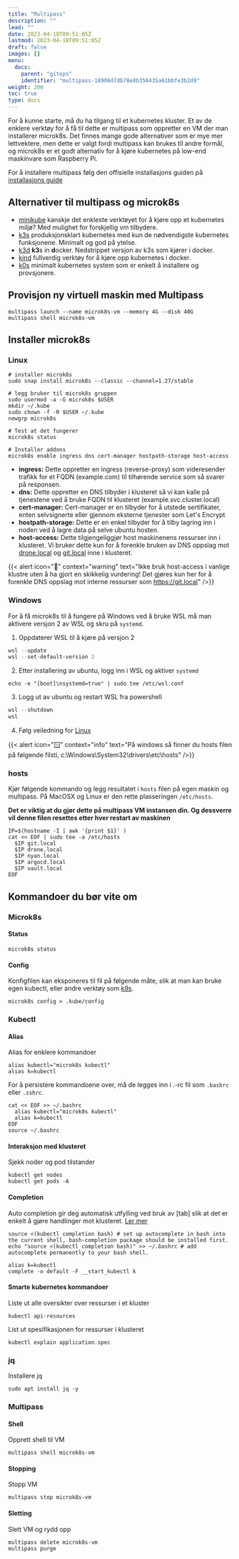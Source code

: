 ```yaml
---
title: "Multipass"
description: ""
lead: ""
date: 2023-04-18T09:51:05Z
lastmod: 2023-04-18T09:51:05Z
draft: false
images: []
menu:
  docs:
    parent: "gitops"
    identifier: "multipass-18906d7db78e8b356435a61bbfe3b2d9"
weight: 200
toc: true
type: docs
---
```


For å kunne starte, må du ha tilgang til et kubernetes kluster. Et av de enklere verktøy for å få til dette er multipass som oppretter en VM der man installerer microk8s. Det finnes mange gode alternativer som er mye mer lettvektere, men dette er valgt fordi multipass kan brukes til andre formål, og microk8s er et godt alternativ for å kjøre kubernetes på low-end maskinvare som Raspberry Pi.

For å installere multipass følg den offisielle installasjons guiden på [installasjons guide](https://multipass.run/install)

## Alternativer til multipass og microk8s

- [minikube](https://minikube.sigs.k8s.io/docs/) kanskje det enkleste verktøyet for å kjøre opp et kubernetes miljø? Med mulighet for forskjellig vm tilbydere.
- [k3s](https://k3s.io) produksjonsklart kubernetes med kun de nødvendigste kubernetes funksjonene. Minimalt og god på ytelse.
- [k3d](https://k3d.io/v5.4.9/) **k3**s in **d**ocker. Nedstrippet versjon av k3s som kjører i docker.
- [kind](https://kind.sigs.k8s.io) fullverdig verktøy for å kjøre opp kubernetes i docker.
- [k0s](https://k0sproject.io) minimalt kubernetes system som er enkelt å installere og provsjonere.

## Provisjon ny virtuell maskin med Multipass
```shell
multipass launch --name microk8s-vm --memory 4G --disk 40G
multipass shell microk8s-vm
```

## Installer microk8s
### Linux

```shell
# installer microk8s
sudo snap install microk8s --classic --channel=1.27/stable

# legg bruker til microk8s gruppen
sudo usermod -a -G microk8s $USER
mkdir ~/.kube
sudo chown -f -R $USER ~/.kube
newgrp microk8s

# Test at det fungerer
microk8s status

# Installer addons
microk8s enable ingress dns cert-manager hostpath-storage host-access
```

- **ingress:** Dette oppretter en ingress (reverse-proxy) som videresender trafikk for et FQDN (example.com) til tilhørende service som så svarer på responsen.
- **dns:** Dette oppretter en DNS tilbyder i klusteret så vi kan kalle på tjenestene ved å bruke FQDN til klusteret (example.svc.cluster.local)
- **cert-manager:** Cert-manager er en tilbyder for å utstede sertifikater, enten selvsignerte eller gjennom eksterne tjenester som Let's Encrypt
- **hostpath-storage:** Dette er en enkel tilbyder for å tilby lagring inn i noden ved å lagre data på selve ubuntu hosten.
- **host-access:** Dette tilgjengeliggjør host maskinenens ressurser inn i klusteret. Vi bruker dette kun for å forenkle bruken av DNS oppslag mot [drone.local](https://drone.local) og [git.local](https://git.local) inne i klusteret.

{{< alert icon="🚨" context="warning" text="Ikke bruk host-access i vanlige klustre uten å ha gjort en skikkelig vurdering! Det gjøres kun her for å forenkle DNS oppslag mot interne ressurser som https://git.local" />}}

### Windows
For å få microk8s til å fungere på Windows ved å bruke WSL må man aktivere versjon 2 av WSL og skru på `systemd`.

1. Oppdaterer WSL til å kjøre på versjon 2
```powershell
wsl --update
wsl --set-default-version 2
```
2. Etter installering av ubuntu, logg inn i WSL og aktiver `systemd`
```shell
echo -e "[boot]\nsystemd=true" | sudo tee /etc/wsl.conf
```
3. Logg ut av ubuntu og restart WSL fra powershell
```powershell
wsl --shutdown
wsl
```
4. Følg veiledning for [Linux](#linux)

{{< alert icon="🪟" context="info" text="På windows så finner du hosts filen på følgende filsti, c:\Windows\System32\drivers\etc\hosts" />}}

### hosts

Kjør følgende kommando og legg resultatet i `hosts` filen på egen maskin og multipass. På MacOSX og Linux er den rette plasseringen `/etc/hosts`.

**Det er viktig at du gjør dette på multipass VM instansen din. Og dessverre vil denne filen resettes etter hver restart av maskinen**
```shell
IP=$(hostname -I | awk '{print $1}' )
cat << EOF | sudo tee -a /etc/hosts
  $IP git.local
  $IP drone.local
  $IP nyan.local
  $IP argocd.local
  $IP vault.local
EOF
```

## Kommandoer du bør vite om

### Microk8s

#### Status
```shell
microk8s status
```

#### Config
Konfigfilen kan eksponeres til fil på følgende måte, slik at man kan bruke egen kubectl, eller andre verktøy som [k9s](https://k9scli.io/).
```shell
microk8s config > .kube/config
```

### Kubectl

#### Alias
Alias for enklere kommandoer
```shell
alias kubectl="microk8s kubectl"
alias k=kubectl
```
For å persistere kommandoene over, må de legges inn i .-rc fil som `.bashrc` eller `.zshrc`.
```shell
cat << EOF >> ~/.bashrc
  alias kubectl="microk8s kubectl"
  alias k=kubectl
EOF
source ~/.bashrc
```
#### Interaksjon med klusteret
Sjekk noder og pod tilstander
```shell
kubectl get nodes
kubectl get pods -A
```

#### Completion
Auto completion gir deg automatisk utfylling ved bruk av [tab] slik at det er enkelt å gjøre handlinger mot klusteret. [Ler mer](https://kubernetes.io/docs/reference/kubectl/cheatsheet/)

```shell
source <(kubectl completion bash) # set up autocomplete in bash into the current shell, bash-completion package should be installed first.
echo "source <(kubectl completion bash)" >> ~/.bashrc # add autocomplete permanently to your bash shell.

alias k=kubectl
complete -o default -F __start_kubectl k
```

#### Smarte kubernetes kommandoer

Liste ut alle oversikter over ressurser i et kluster

```shell
kubectl api-resources
```

List ut spesifikasjonen for ressurser i klusteret
```shell
kubectl explain application.spec
```

### jq
Installere jq
```shell
sudo apt install jq -y
```
### Multipass

#### Shell
Opprett shell til VM
```shell
multipass shell microk8s-vm
```
#### Stopping
Stopp VM
```shell
multipass stop microk8s-vm
```
#### Sletting
Slett VM og rydd opp
```shell
multipass delete microk8s-vm
multipass purge
```